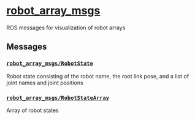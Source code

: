 # [robot_array_msgs](https://github.com/isri-aist/RobotArrayVisualization/tree/main/robot_array_msgs)
ROS messages for visualization of robot arrays

## Messages
### [`robot_array_msgs/RobotState`](./msg/RobotState.msg)
Robot state consisting of the robot name, the root link pose, and a list of joint names and joint positions

### [`robot_array_msgs/RobotStateArray`](./msg/RobotStateArray.msg)
Array of robot states
